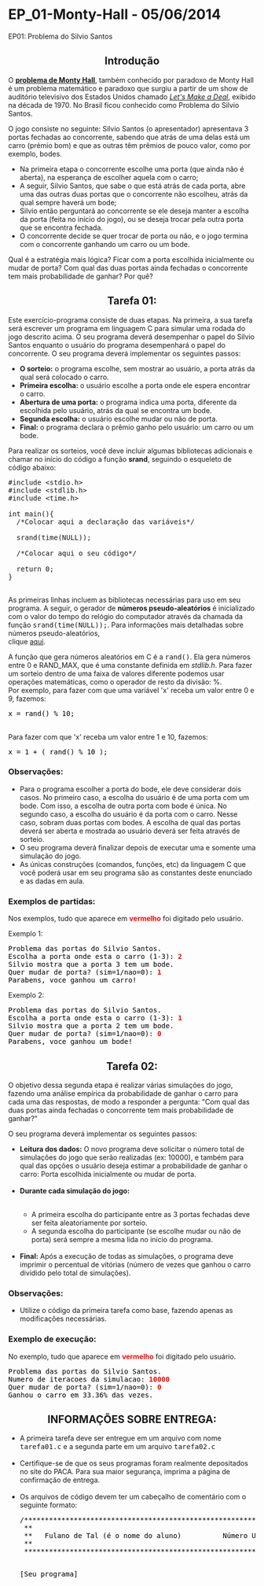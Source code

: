 # EP_01-Monty-Hall - 05/06/2014
<html>
<head>
  EP01: Problema do Silvio Santos
</head>
<body>

<center><h2>Introdu&ccedil;&atilde;o</h2></center>

O <b><a href="http://pt.wikipedia.org/wiki/Problema_de_Monty_Hall">problema de Monty Hall</a></b>, tamb&eacute;m conhecido por paradoxo de Monty Hall 
&eacute; um problema matem&aacute;tico e 
paradoxo que surgiu a partir de um show de audit&oacute;rio televisivo dos Estados 
Unidos chamado <i><a href="http://www.letsmakeadeal.com/">Let's Make a Deal</a></i>, exibido na d&eacute;cada de 1970.
No Brasil ficou conhecido como Problema do Silvio Santos.
<p>
O jogo consiste no seguinte: Silvio Santos (o apresentador) apresentava 3 portas fechadas ao concorrente, sabendo que atr&aacute;s de uma delas est&aacute; um carro (pr&eacute;mio bom) e que as outras t&ecirc;m pr&ecirc;mios de pouco valor, como por exemplo, bodes.

<ul>
    <li>Na primeira etapa o concorrente escolhe uma porta (que ainda não é aberta), na esperança de escolher aquela com o carro;</li>
    <li>A seguir, Silvio Santos, que sabe o que está atrás de cada porta, abre uma das outras duas portas que o concorrente não escolheu, atrás da qual sempre haverá um bode;</li>
    <li>Silvio então perguntará ao concorrente se ele deseja manter a escolha da porta (feita no início do jogo), ou se deseja trocar pela outra porta que se encontra fechada.</li>
    <li>O concorrente decide se quer trocar de porta ou não, e o jogo termina com o concorrente ganhando um carro ou um bode.</li>
</ul>

Qual &eacute; a estrat&eacute;gia mais l&oacute;gica? Ficar com a porta escolhida inicialmente ou mudar de porta? Com qual das duas portas ainda fechadas o concorrente tem mais probabilidade de ganhar? Por qu&ecirc;?

<center><h2>Tarefa 01:</h2></center>

Este exerc&iacute;cio-programa consiste de duas etapas.
Na primeira,
a sua tarefa ser&aacute; escrever um programa 
em linguagem C para simular uma rodada do jogo descrito acima. 
O seu programa dever&aacute; desempenhar o papel do Silvio Santos enquanto 
o usu&aacute;rio do programa desempenhar&aacute; o papel do concorrente. 
O seu programa dever&aacute; implementar os seguintes passos:

<ul>
    <li><b>O sorteio:</b> o programa escolhe, sem mostrar ao usu&aacute;rio, a porta atr&aacute;s da qual ser&aacute; colocado o carro.</li>
    <li><b>Primeira escolha:</b> o usu&aacute;rio escolhe a porta onde ele espera encontrar o carro.</li>
    <li><b>Abertura de uma porta:</b> o programa indica uma porta, diferente da escolhida pelo usu&aacute;rio, atr&aacute;s da qual se encontra um bode.</li>
    <li><b>Segunda escolha:</b> o usu&aacute;rio escolhe mudar ou n&atilde;o de porta.</li>
    <li><b>Final:</b> o programa declara o pr&ecirc;mio ganho pelo usu&aacute;rio: um carro ou um bode.</li>
</ul>

Para realizar os sorteios, voc&ecirc; deve incluir algumas bibliotecas adicionais e chamar
no in&iacute;cio do c&oacute;digo a fun&ccedil;&atilde;o <b>srand</b>, seguindo o esqueleto 
de c&oacute;digo abaixo:

  <pre class="brush: c">
#include &lt;stdio.h&gt;
#include &lt;stdlib.h&gt;
#include &lt;time.h&gt;

int main(){
  /*Colocar aqui a declara&ccedil;&atilde;o das vari&aacute;veis*/

  srand(time(NULL));

  /*Colocar aqui o seu c&oacute;digo*/

  return 0;
}
  </pre>


As primeiras linhas incluem as bibliotecas necess&aacute;rias 
para uso em seu programa. A seguir, 
o gerador de 
<b>n&uacute;meros pseudo-aleat&oacute;rios</b>
&eacute; inicializado com o valor 
do tempo do rel&oacute;gio do computador
atrav&eacute;s da chamada da fun&ccedil;&atilde;o <tt>srand(time(NULL));</tt>. 
Para informa&ccedil;&otilde;es mais detalhadas sobre n&uacute;meros pseudo-aleat&oacute;rios,  
clique <a href="https://www.ime.usp.br/~pmiranda/mac110_1s14/EPs/ep01/numeros_aleatorios.html">aqui</a>.

<p>
A fun&ccedil;&atilde;o que gera n&uacute;meros aleat&oacute;rios 
em C &eacute; a <tt>rand()</tt>. Ela gera n&uacute;meros entre 0 e RAND_MAX, 
que &eacute; uma constante definida em <i>stdlib.h</i>.
Para fazer um sorteio
dentro de uma faixa de valores diferente podemos usar opera&ccedil;&otilde;es 
matem&aacute;ticas, 
como o operador de resto da divis&atilde;o: %.
<br>
Por exemplo, para fazer com que uma vari&aacute;vel 'x' receba um valor entre 0 e 9, 
fazemos: 
<font color="000000">
<pre class="saida">
x = rand() % 10;
</pre>
</font>

<br>
Para fazer com que 'x' receba um valor entre 1 e 10, fazemos:
<font color="000000">
<pre class="saida">
x = 1 + ( rand() % 10 );
</pre>
</font>

<h3>Observa&ccedil;&otilde;es:</h3>
<p>
<ul>
<li>Para o programa escolher a porta do bode, ele deve considerar dois casos. 
No primeiro caso, a escolha do usu&aacute;rio &eacute; de uma porta com um bode. 
Com isso, a escolha de outra porta com bode &eacute; &uacute;nica. No segundo caso, a escolha do usu&aacute;rio &eacute; da porta com o carro. Nesse caso, sobram duas portas com bodes. A escolha de qual das portas dever&aacute; ser aberta e mostrada ao usu&aacute;rio dever&aacute; ser feita atrav&eacute;s de sorteio.</li>

<li>O seu programa dever&aacute; finalizar depois de executar uma e somente uma 
simula&ccedil;&atilde;o do jogo.</li>

<li>As &uacute;nicas constru&ccedil;&otilde;es (comandos, fun&ccedil;&otilde;es, etc) da linguagem C que voc&ecirc; poder&aacute; usar em seu programa s&atilde;o as constantes deste enunciado e as dadas em aula.</li>
</ul>

<h3>Exemplos de partidas:</h3>
<p>
Nos exemplos, tudo que aparece em <font color="FF0000"><b>vermelho</b></font> foi digitado pelo usu&aacute;rio.
<p>
Exemplo 1:
<font color="000000">
<pre class="saida">
Problema das portas do Silvio Santos.
Escolha a porta onde esta o carro (1-3): <font color="FF0000"><b>2</b></font>
Silvio mostra que a porta 3 tem um bode.
Quer mudar de porta? (sim=1/nao=0): <font color="FF0000"><b>1</b></font>
Parabens, voce ganhou um carro!
</pre>
</font>

Exemplo 2:
<font color="000000">
<pre class="saida">
Problema das portas do Silvio Santos.
Escolha a porta onde esta o carro (1-3): <font color="FF0000"><b>1</b></font>
Silvio mostra que a porta 2 tem um bode.
Quer mudar de porta? (sim=1/nao=0): <font color="FF0000"><b>0</b></font>
Parabens, voce ganhou um bode!
</pre>
</font>


<center><h2>Tarefa 02:</h2></center>

O objetivo dessa segunda etapa &eacute;
realizar v&aacute;rias simula&ccedil;&otilde;es do jogo,
fazendo uma an&aacute;lise emp&iacute;rica da probabilidade
de ganhar o carro para cada uma das respostas, de modo a responder a
pergunta:
"Com qual das duas portas ainda fechadas o concorrente tem mais probabilidade de ganhar?"
<p>
O seu programa dever&aacute; implementar os seguintes passos: 

<ul>
<li><b>Leitura dos dados:</b> O novo programa deve solicitar o n&uacute;mero total de 
simula&ccedil;&otilde;es do jogo que ser&atilde;o realizadas
(ex: 10000), e tamb&eacute;m para qual das op&ccedil;&otilde;es 
o usu&aacute;rio deseja estimar a probabilidade de ganhar o carro: 
Porta escolhida inicialmente ou mudar de porta.</li>
<br>
<li><b>Durante cada simula&ccedil;&atilde;o do jogo:</b></li>
<br>
<ul> 
<li>A primeira escolha do participante entre as 3 portas fechadas deve ser feita
aleatoriamente por sorteio.</li>
<li>A segunda escolha do participante (se escolhe mudar ou n&atilde;o de porta)
ser&aacute; sempre a mesma lida no in&iacute;cio do programa.</li>
</ul>
<br>
<li><b>Final:</b> Ap&oacute;s a execu&ccedil;&atilde;o de todas as 
simula&ccedil;&otilde;es, o programa deve imprimir o percentual de 
vit&oacute;rias (n&uacute;mero de vezes que ganhou o carro dividido 
pelo total de simula&ccedil;&otilde;es).</li>
</ul>

<h3>Observa&ccedil;&otilde;es:</h3>
<p>
<ul>
<li>Utilize o c&oacute;digo da primeira tarefa como base, 
fazendo apenas as modifica&ccedil;&otilde;es necess&aacute;rias.</li>
</ul>

<h3>Exemplo de execu&ccedil;&atilde;o:</h3>
<p>
No exemplo, tudo que aparece em <font color="FF0000"><b>vermelho</b></font> foi digitado pelo usu&aacute;rio.

<font color="000000">
<pre class="saida">
Problema das portas do Silvio Santos.
Numero de iteracoes da simulacao: <font color="FF0000"><b>10000</b></font>
Quer mudar de porta? (sim=1/nao=0): <font color="FF0000"><b>0</b></font>
Ganhou o carro em 33.36% das vezes.
</pre>
</font>


<center><h2>INFORMA&Ccedil;&Otilde;ES SOBRE ENTREGA:</h2></center>

<ul>

<li>A primeira tarefa deve ser entregue em um arquivo com nome <tt>tarefa01.c</tt>
e a segunda parte em um arquivo <tt>tarefa02.c</tt></li>
<br>
<li>Certifique-se de que os seus programas foram realmente depositados no site do PACA. 
Para sua maior seguran&ccedil;a, imprima a p&aacute;gina de confirma&ccedil;&atilde;o 
de entrega.</li>
<br>
<li>
Os arquivos de c&oacute;digo devem ter um cabe&ccedil;alho de coment&aacute;rio com o seguinte formato: 
<font color="000000">
<pre class="saida">
/***************************************************************
 **                                                           **
 **   Fulano de Tal (&eacute; o nome do aluno)          N&uacute;mero USP   **
 **                                                           **
 ***************************************************************/

  [Seu programa]
</pre>
</font>
</li>
</ul>
  <br>
</body>
</html>
